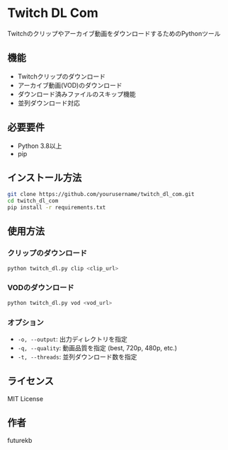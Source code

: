 # Twitch DL Com

Twitchのクリップやアーカイブ動画をダウンロードするためのPythonツール

## 機能

- Twitchクリップのダウンロード
- アーカイブ動画(VOD)のダウンロード
- ダウンロード済みファイルのスキップ機能
- 並列ダウンロード対応

## 必要要件

- Python 3.8以上
- pip

## インストール方法

```bash
git clone https://github.com/yourusername/twitch_dl_com.git
cd twitch_dl_com
pip install -r requirements.txt
```

## 使用方法

### クリップのダウンロード

```bash
python twitch_dl.py clip <clip_url>
```

### VODのダウンロード

```bash
python twitch_dl.py vod <vod_url>
```

### オプション

- `-o, --output`: 出力ディレクトリを指定
- `-q, --quality`: 動画品質を指定 (best, 720p, 480p, etc.)
- `-t, --threads`: 並列ダウンロード数を指定

## ライセンス

MIT License

## 作者

futurekb
